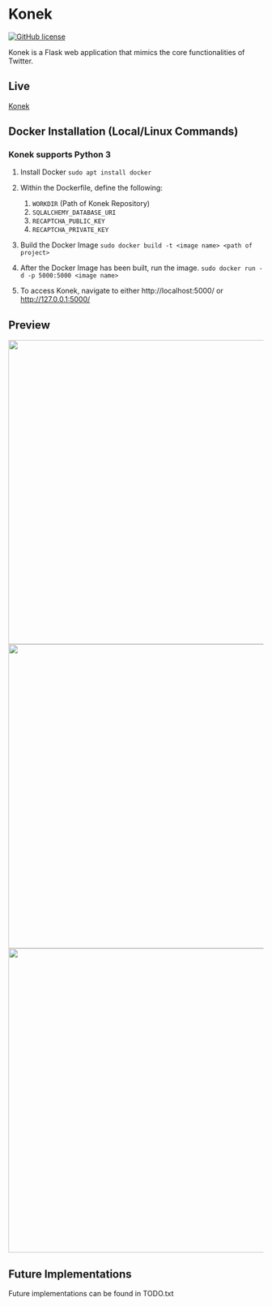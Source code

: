 # Konek

[![GitHub license](https://img.shields.io/github/license/Naereen/StrapDown.js.svg)](https://github.com/Naereen/StrapDown.js/blob/master/LICENSE)

Konek is a Flask web application that mimics the core functionalities of Twitter.

## Live

[Konek](http://konekted.herokuapp.com/)

## Docker Installation (Local/Linux Commands)

### Konek supports Python 3

1. Install Docker `sudo apt install docker`

2. Within the Dockerfile, define the following:
    1. `WORKDIR` (Path of Konek Repository)
    1. `SQLALCHEMY_DATABASE_URI`
    2. `RECAPTCHA_PUBLIC_KEY` 
    3. `RECAPTCHA_PRIVATE_KEY`

3. Build the Docker Image `sudo docker build -t <image name> <path of project>`

4. After the Docker Image has been built, run the image. `sudo docker run -d -p 5000:5000 <image name>`

5. To access Konek, navigate to either http://localhost:5000/ or http://127.0.0.1:5000/

## Preview

<img src="https://imgur.com/yWLLNmy.gif" width="600">

<img src="https://imgur.com/ejro447.gif" width="600">

<img src="https://imgur.com/hoxWN13.gif" width="600">

## Future Implementations

Future implementations can be found in TODO.txt
